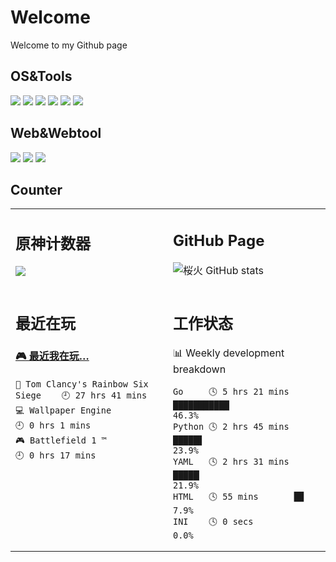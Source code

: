 <h1>Welcome</h1>
Welcome to my Github page

## OS&Tools
![](https://img.shields.io/badge/Windows-10-2376bc?style=flat-square&logo=windows&logoColor=ffffff)
![](https://img.shields.io/badge/OS-centos%20Linux-33aadd?style=flat-square&logo=Centos&logoColor=ffffff)
![](https://img.shields.io/badge/XiaoMi-K30%20Pro-9933cc?style=flat-square&logo=xiaomi&logoColor=996633)
![](https://img.shields.io/badge/JetBrains-Pycharm-yellow?style=flat-square&logo=pycharm&logoColor=#66ff00)
![](https://img.shields.io/badge/JetBrains-PhpStorm-9933cc?style=flat-square&logo=PhpStorm&logoColor=#66ff00)
![](https://img.shields.io/badge/Microsoft-Visual%20Studio%20Code-blue?style=flat-square&logo=visual-studio-code&logoColor=ffffff)

## Web&Webtool

[![](https://img.shields.io/badge/Blog-DEV-0000?style=flat-square&logo=Micro.blog&logoColor=#00000)](https://dev.loli.fit)
[![](https://img.shields.io/badge/Blog-Main-0000?style=flat-square&logo=Micro.blog&logoColor=#00000)](https://blog.loli.fit/)
[![](https://img.shields.io/badge/Blog-Live-red?style=flat-square&logo=Micro.blog&logoColor=#00000)](https://www.2cy.plus/)

## Counter

<table>
<tr>
<td valign="top" width="50%">
<h2>原神计数器</h2>
<img src="https://genshin-card.getloli.com/17/20934997.png" ><br>
</td>
<td valign="top" width="50%">
 
## GitHub Page
![桜火 GitHub stats](https://github-readme-stats.vercel.app/api?username=ALICEOFALICE&show_icons=true)
</td>
</tr>
<tr>
<td valign="top" width="50%">
<h2>最近在玩</h2>

<!-- steam-box start -->
#### <a href="https://gist.github.com/1514a2e76fed77d7e54836282376cff6" target="_blank">🎮 最近我在玩…</a>
```text
🔫 Tom Clancy's Rainbow Six Siege    🕘 27 hrs 41 mins
💻 Wallpaper Engine                  🕘 0 hrs 1 mins
🎮 Battlefield 1 ™                   🕘 0 hrs 17 mins
```
<!-- Powered by https://github.com/YouEclipse/steam-box . -->
<!-- steam-box end -->
</td>
<td valign="top" width="50%">
<h2>工作状态</h2>
 
<!-- waka-box start -->
📊 Weekly development breakdown
```text
Go     🕓 5 hrs 21 mins ███████████              46.3%
Python 🕓 2 hrs 45 mins █████▋                   23.9%
YAML   🕓 2 hrs 31 mins █████▏                   21.9%
HTML   🕓 55 mins       █▉                        7.9%
INI    🕓 0 secs                                  0.0%
```
<!-- Powered by https://github.com/YouEclipse/waka-box-go . -->
<!-- waka-box end -->

</td>
</tr>
</table>
